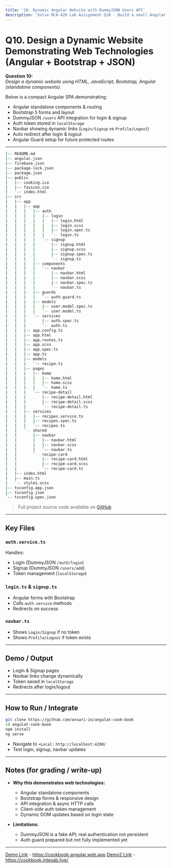 ```yaml
---
title: '10. Dynamic Angular Website with DummyJSON Users API'
description: 'Solve MCA-420 Lab Assignment Q10 - Build a small Angular SPA demonstrating login, signup, authentication, and token storage using DummyJSON API.'
---
```


# Q10. Design a Dynamic Website Demonstrating Web Technologies (Angular + Bootstrap + JSON)

**Question 10:**  
_Design a dynamic website using HTML, JavaScript, Bootstrap, Angular (standalone components)._  

Below is a compact Angular SPA demonstrating:

- Angular standalone components & routing
- Bootstrap 5 forms and layout
- DummyJSON `/users` API integration for login & signup
- Auth token stored in `localStorage`
- Navbar showing dynamic links (`Login/Signup` vs `Profile/Logout`)
- Auto redirect after login & logout
- Angular Guard setup for future protected routes

---

```bash
|-- README.md
|-- angular.json
|-- firebase.json
|-- package-lock.json
|-- package.json
|-- public
|   |-- cooking.ico
|   |-- favicon.ico
|   `-- index.html
|-- src
|   |-- app
|   |   |-- app
|   |   |   |-- auth
|   |   |   |   |-- login
|   |   |   |   |   |-- login.html
|   |   |   |   |   |-- login.scss
|   |   |   |   |   |-- login.spec.ts
|   |   |   |   |   `-- login.ts
|   |   |   |   `-- signup
|   |   |   |       |-- signup.html
|   |   |   |       |-- signup.scss
|   |   |   |       |-- signup.spec.ts
|   |   |   |       `-- signup.ts
|   |   |   |-- components
|   |   |   |   `-- navbar
|   |   |   |       |-- navbar.html
|   |   |   |       |-- navbar.scss
|   |   |   |       |-- navbar.spec.ts
|   |   |   |       `-- navbar.ts
|   |   |   |-- guards
|   |   |   |   `-- auth-guard.ts
|   |   |   |-- models
|   |   |   |   |-- user.model.spec.ts
|   |   |   |   `-- user.model.ts
|   |   |   `-- services
|   |   |       |-- auth.spec.ts
|   |   |       `-- auth.ts
|   |   |-- app.config.ts
|   |   |-- app.html
|   |   |-- app.routes.ts
|   |   |-- app.scss
|   |   |-- app.spec.ts
|   |   |-- app.ts
|   |   |-- models
|   |   |   `-- recipe.ts
|   |   |-- pages
|   |   |   |-- home
|   |   |   |   |-- home.html
|   |   |   |   |-- home.scss
|   |   |   |   `-- home.ts
|   |   |   `-- recipe-detail
|   |   |       |-- recipe-detail.html
|   |   |       |-- recipe-detail.scss
|   |   |       `-- recipe-detail.ts
|   |   |-- services
|   |   |   |-- recipes.service.ts
|   |   |   |-- recipes.spec.ts
|   |   |   `-- recipes.ts
|   |   `-- shared
|   |       |-- navbar
|   |       |   |-- navbar.html
|   |       |   |-- navbar.scss
|   |       |   `-- navbar.ts
|   |       `-- recipe-card
|   |           |-- recipe-card.html
|   |           |-- recipe-card.scss
|   |           `-- recipe-card.ts
|   |-- index.html
|   |-- main.ts
|   `-- styles.scss
|-- tsconfig.app.json
|-- tsconfig.json
`-- tsconfig.spec.json

```

> Full project source code available on [GitHub](https://github.com/ansari-in/angulat-cook-book)



---

## Key Files

### `auth.service.ts`

Handles:

* Login (DummyJSON `/auth/login`)
* Signup (DummyJSON `/users/add`)
* Token management (`localStorage`)

### `login.ts` & `signup.ts`

* Angular forms with Bootstrap
* Calls `auth.service` methods
* Redirects on success

### `navbar.ts`

* Shows `Login/Signup` if no token
* Shows `Profile/Logout` if token exists

---

## Demo / Output

* Login & Signup pages
* Navbar links change dynamically
* Token saved in `localStorage`
* Redirects after login/logout

---

## How to Run / Integrate

```bash
git clone https://github.com/ansari-in/angulat-cook-book
cd angulat-cook-book
npm install
ng serve
```

* Navigate to `➜Local:` `http://localhost:4200/`
* Test login, signup, navbar updates

---

## Notes (for grading / write-up)

* **Why this demonstrates web technologies:**

  * Angular standalone components
  * Bootstrap forms & responsive design
  * API integration & async HTTP calls
  * Client-side auth token management
  * Dynamic DOM updates based on login state

* **Limitations:**

  * DummyJSON is a fake API; real authentication not persistent
  * Auth guard prepared but not fully implemented yet

---
[Demo Link](https://cookbook-angular.web.app) - https://cookbook-angular.web.app
[Demo2 Link](https://cookbook.intesab.live) - https://cookbook.intesab.live/